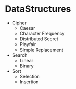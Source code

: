 # DataStructures

- Cipher
    * Caesar
    * Character Frequency
    * Distributed Secret
    * Playfair
    * Simple Replacement
- Search
    * Linear
    * Binary
- Sort
    * Selection
    * Insertion
